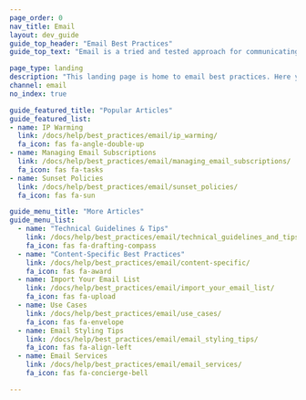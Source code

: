 ```yaml
---
page_order: 0
nav_title: Email
layout: dev_guide
guide_top_header: "Email Best Practices"
guide_top_text: "Email is a tried and tested approach for communicating with your users. Email is extremely adaptable and can reach users across a variety of platforms -- mobile or otherwise -- with dynamic HTML content. But it's a science and an art - and we're here to help you refine it! Use the following articles to refine your email practices."

page_type: landing
description: "This landing page is home to email best practices. Here you can find tips, use cases, and best practices to refine your email messaging."
channel: email
no_index: true

guide_featured_title: "Popular Articles"
guide_featured_list:
- name: IP Warming
  link: /docs/help/best_practices/email/ip_warming/
  fa_icon: fas fa-angle-double-up
- name: Managing Email Subscriptions
  link: /docs/help/best_practices/email/managing_email_subscriptions/
  fa_icon: fas fa-tasks
- name: Sunset Policies
  link: /docs/help/best_practices/email/sunset_policies/
  fa_icon: fas fa-sun

guide_menu_title: "More Articles"
guide_menu_list:
  - name: "Technical Guidelines & Tips"
    link: /docs/help/best_practices/email/technical_guidelines_and_tips/
    fa_icon: fas fa-drafting-compass
  - name: "Content-Specific Best Practices"
    link: /docs/help/best_practices/email/content-specific/
    fa_icon: fas fa-award
  - name: Import Your Email List
    link: /docs/help/best_practices/email/import_your_email_list/
    fa_icon: fas fa-upload
  - name: Use Cases
    link: /docs/help/best_practices/email/use_cases/
    fa_icon: fas fa-envelope
  - name: Email Styling Tips
    link: /docs/help/best_practices/email/email_styling_tips/
    fa_icon: fas fa-align-left
  - name: Email Services
    link: /docs/help/best_practices/email/email_services/
    fa_icon: fas fa-concierge-bell

---
```

